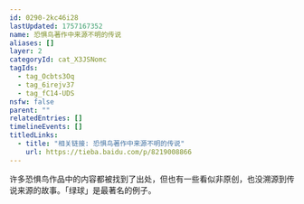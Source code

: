 ```yaml
---
id: 0290-2kc46i28
lastUpdated: 1757167352
name: 恐惧鸟著作中来源不明的传说
aliases: []
layer: 2
categoryId: cat_X3JSNomc
tagIds:
  - tag_Ocbts3Oq
  - tag_6irejv37
  - tag_fC14-UDS
nsfw: false
parent: ""
relatedEntries: []
timelineEvents: []
titledLinks:
  - title: "相关链接: 恐惧鸟著作中来源不明的传说"
    url: https://tieba.baidu.com/p/8219008866
---
```


许多恐惧鸟作品中的内容都被找到了出处，但也有一些看似非原创，也没溯源到传说来源的故事。「绿球」是最著名的例子。